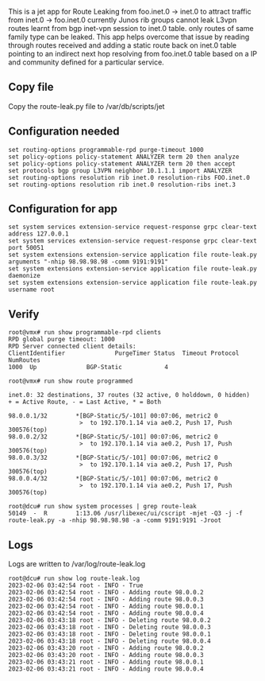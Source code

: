 This is a jet app for Route Leaking from foo.inet.0 -> inet.0 to attract traffic from inet.0 -> foo.inet.0
currently Junos rib groups cannot leak L3vpn routes learnt from bgp inet-vpn session to inet.0 table. only routes of same family type can be leaked. This app helps overcome that issue by reading through routes received and adding a static route back on inet.0 table pointing to an indirect next hop resolving from foo.inet.0 table based on a IP and community defined for a particular service. 

## Copy file
Copy the route-leak.py file to /var/db/scripts/jet

## Configuration needed
```
set routing-options programmable-rpd purge-timeout 1000
set policy-options policy-statement ANALYZER term 20 then analyze
set policy-options policy-statement ANALYZER term 20 then accept
set protocols bgp group L3VPN neighbor 10.1.1.1 import ANALYZER
set routing-options resolution rib inet.0 resolution-ribs FOO.inet.0
set routing-options resolution rib inet.0 resolution-ribs inet.3
```

## Configuration for app
```
set system services extension-service request-response grpc clear-text address 127.0.0.1
set system services extension-service request-response grpc clear-text port 50051
set system extensions extension-service application file route-leak.py arguments "-nhip 98.98.98.98 -comm 9191:9191"
set system extensions extension-service application file route-leak.py daemonize
set system extensions extension-service application file route-leak.py username root
```

## Verify
```
root@vmx# run show programmable-rpd clients
RPD global purge timeout: 1000
RPD Server connected client details:
ClientIdentifier              PurgeTimer Status  Timeout Protocol         NumRoutes
1000  Up              BGP-Static            4

root@vmx# run show route programmed

inet.0: 32 destinations, 37 routes (32 active, 0 holddown, 0 hidden)
+ = Active Route, - = Last Active, * = Both

98.0.0.1/32        *[BGP-Static/5/-101] 00:07:06, metric2 0
                    >  to 192.170.1.14 via ae0.2, Push 17, Push 300576(top)
98.0.0.2/32        *[BGP-Static/5/-101] 00:07:06, metric2 0
                    >  to 192.170.1.14 via ae0.2, Push 17, Push 300576(top)
98.0.0.3/32        *[BGP-Static/5/-101] 00:07:06, metric2 0
                    >  to 192.170.1.14 via ae0.2, Push 17, Push 300576(top)
98.0.0.4/32        *[BGP-Static/5/-101] 00:07:06, metric2 0
                    >  to 192.170.1.14 via ae0.2, Push 17, Push 300576(top)

root@dcu# run show system processes | grep route-leak
50149  -  R        1:13.06 /usr/libexec/ui/cscript -mjet -Q3 -j -f route-leak.py -a -nhip 98.98.98.98 -a -comm 9191:9191 -Jroot
```

## Logs
Logs are written to /var/log/route-leak.log
```
root@dcu# run show log route-leak.log
2023-02-06 03:42:54 root - INFO - True
2023-02-06 03:42:54 root - INFO - Adding route 98.0.0.2
2023-02-06 03:42:54 root - INFO - Adding route 98.0.0.3
2023-02-06 03:42:54 root - INFO - Adding route 98.0.0.1
2023-02-06 03:42:54 root - INFO - Adding route 98.0.0.4
2023-02-06 03:43:18 root - INFO - Deleting route 98.0.0.2
2023-02-06 03:43:18 root - INFO - Deleting route 98.0.0.3
2023-02-06 03:43:18 root - INFO - Deleting route 98.0.0.1
2023-02-06 03:43:18 root - INFO - Deleting route 98.0.0.4
2023-02-06 03:43:20 root - INFO - Adding route 98.0.0.2
2023-02-06 03:43:20 root - INFO - Adding route 98.0.0.3
2023-02-06 03:43:21 root - INFO - Adding route 98.0.0.1
2023-02-06 03:43:21 root - INFO - Adding route 98.0.0.4
```
